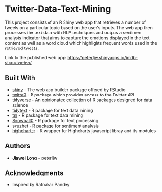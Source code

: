 # Twitter-Data-Text-Mining

This project consists of an R Shiny web app that retrieves a number of tweets on a particular topic based on the user's inputs. The web app then processes the text data with NLP techniques and outpus a sentimen analysis indicator that aims to capture the emotions displayed in the text content as well as a word cloud which highlights frequent words used in the retrieved tweets.

Link to the published web app: https://peterljw.shinyapps.io/imdb-visualization/

## Built With

* [shiny](https://shiny.rstudio.com/) - The web app builder package offered by RStudio
* [twitteR](https://cran.r-project.org/web/packages/twitteR/README.html) - R package which provides access to the Twitter API.
* [tidyverse](https://www.tidyverse.org/) -  An opinionated collection of R packages designed for data science
* [tidytext](https://cran.r-project.org/web/packages/tidytext/vignettes/tidytext.html) - R package for text data mining
* [tm](https://cran.r-project.org/web/packages/tm/tm.pdf) - R package for text data mining
* [SnowballC](https://cran.r-project.org/web/packages/SnowballC/index.html) - R package for text processing
* [syuzhet](https://cran.r-project.org/web/packages/syuzhet/vignettes/syuzhet-vignette.html) - R package for sentiment analysis
* [highcharter](http://jkunst.com/highcharter/) - R wrapper for Highcharts javascript libray and its modules 

## Authors

* **Jiawei Long** - [peterljw](https://github.com/peterljw)

## Acknowledgments
* Inspired by Ratnakar Pandey
